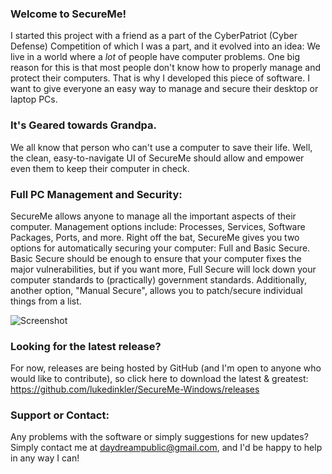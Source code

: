 ### Welcome to SecureMe!
I started this project with a friend as a part of the CyberPatriot (Cyber Defense) Competition of which I was a part, and it evolved into an idea: We live in a world where a _lot_ of people have computer problems. One big reason for this is that most people don't know how to properly manage and protect their computers. That is why I developed this piece of software. I want to give everyone an easy way to manage and secure their desktop or laptop PCs.

### It's Geared towards Grandpa.
We all know that person who can't use a computer to save their life. Well, the clean, easy-to-navigate UI of SecureMe should allow and empower even them to keep their computer in check.

### Full PC Management and Security:
SecureMe allows anyone to manage all the important aspects of their computer. Management options include: Processes, Services, Software Packages, Ports, and more. Right off the bat, SecureMe gives you two options for automatically securing your computer: Full and Basic Secure. Basic Secure should be enough to ensure that your computer fixes the major vulnerabilities, but if you want more, Full Secure will lock down your computer standards to (practically) government standards. Additionally, another option, "Manual Secure", allows you to patch/secure individual things from a list.

![Screenshot](https://cloud.githubusercontent.com/assets/11169798/19939116/09b5db88-a0fe-11e6-9e20-68a7fa6c4202.PNG)

### Looking for the latest release?
For now, releases are being hosted by GitHub (and I'm open to anyone who would like to contribute), so click here to download the latest & greatest: https://github.com/lukedinkler/SecureMe-Windows/releases

### Support or Contact:
Any problems with the software or simply suggestions for new updates? Simply contact me at daydreampublic@gmail.com, and I'd be happy to help in any way I can!
